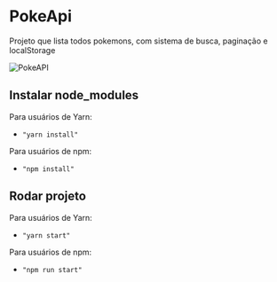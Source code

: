 # PokeApi
Projeto que lista todos pokemons, com sistema de busca, paginação e localStorage

![PokeAPI](https://user-images.githubusercontent.com/87711032/215368773-648f363a-0140-4ae3-bcce-d6d0198e434b.png)


## Instalar node_modules

Para usuários de Yarn:
* `"yarn install"`

Para usuários de npm:
* `"npm install"`


## Rodar projeto

Para usuários de Yarn:
* `"yarn start"`

Para usuários de npm:
* `"npm run start"`
